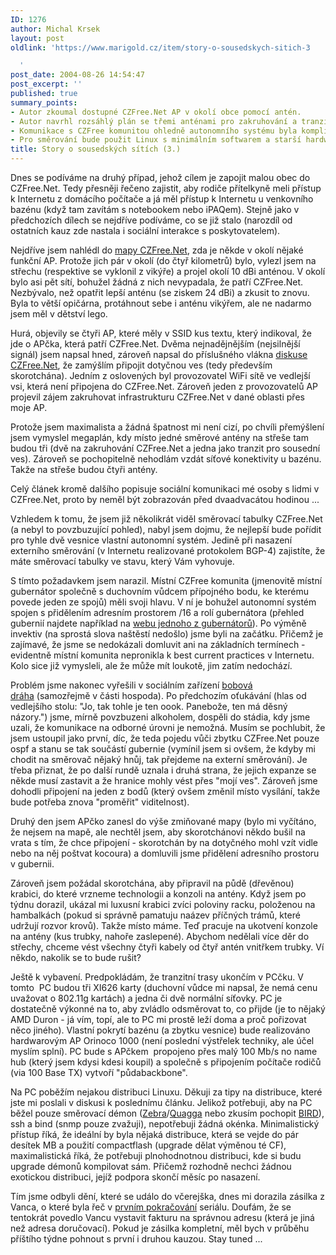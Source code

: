 ```yaml
---
ID: 1276
author: Michal Krsek
layout: post
oldlink: 'https://www.marigold.cz/item/story-o-sousedskych-sitich-3

  '
post_date: 2004-08-26 14:54:47
post_excerpt: ''
published: true
summary_points:
- Autor zkoumal dostupné CZFree.Net AP v okolí obce pomocí antén.
- Autor navrhl rozsáhlý plán se třemi anténami pro zakruhování a tranzit.
- Komunikace s CZFree komunitou ohledně autonomního systému byla komplikovaná.
- Pro směrování bude použit Linux s minimálním softwarem a starší hardware.
title: Story o sousedských sítích (3.)
---
```


<p>
Dnes se podíváme na druhý případ, jehož cílem je zapojit malou obec do CZFree.Net. Tedy přesněji řečeno zajistit, aby rodiče přítelkyně meli přístup k Internetu z domácího počítače a já měl přístup k Internetu u venkovního bazénu (když tam zavítám s notebookem nebo iPAQem). Stejně jako v předchozích dílech se nejdříve podíváme, co se již stalo (narozdíl od ostatních kauz zde nastala i sociální interakce s poskytovatelem). </p>
<p>
Nejdříve jsem nahlédl do <a href="http://www.czfree.net/mapa">mapy CZFree.Net</a>, zda je někde v okolí nějaké funkční AP. Protože jich pár v okolí (do čtyř kilometrů) bylo, vylezl jsem na střechu (respektive se vyklonil z vikýře) a projel okolí 10 dBi anténou. V okolí bylo asi pět sítí, bohužel žádná z nich nevypadala, že patří CZFree.Net. Nezbývalo, než opatřit lepší anténu (se ziskem 24 dBi) a zkusit to znovu. Byla to větší opičárna, protáhnout sebe i anténu vikýřem, ale ne nadarmo jsem měl v dětství lego. </p>
<p>
Hurá, objevily se čtyři AP, které měly v SSID kus textu, který indikoval, že jde o APčka, která patří CZFree.Net. Dvěma nejnadějnějším (nejsilnější signál) jsem napsal hned, zároveň napsal do příslušného vlákna <a href="http://czfree.net/forum">diskuse CZFree.Net</a>, že zamýšlím připojit dotyčnou ves (tedy především skorotchána). Jedním z oslovených byl provozovatel WiFi sítě ve vedlejší vsi, která není připojena do CZFree.Net. Zároveň jeden z provozovatelů AP projevil zájem zakruhovat infrastrukturu CZFree.Net v dané oblasti přes moje AP. </p>
<p>
Protože jsem maximalista a žádná špatnost mi není cizí, po chvíli přemýšlení jsem vymyslel megaplán, kdy místo jedné směrové antény na střeše tam budou tři (dvě na zakruhování CZFree.Net a jedna jako tranzit pro sousední ves). Zároveň se pochopitelně nehodlám vzdát síťové konektivity u bazénu. Takže na střeše budou čtyři antény. </p>
<p>
Celý článek kromě dalšího popisuje sociální komunikaci mé osoby s lidmi v CZFree.Net, proto by neměl být zobrazován před dvaadvacátou hodinou ...</p>

<!--more--><p>
Vzhledem k tomu, že jsem již několikrát viděl směrovací tabulky CZFree.Net (a nebyl to povzbuzující pohled), nabyl jsem dojmu, že nejlepší bude pořídit pro tyhle dvě vesnice vlastní autonomní systém. Jedině při nasazení externího směrování (v Internetu realizované protokolem BGP-4) zajistíte, že máte směrovací tabulky ve stavu, který Vám vyhovuje.</p>
<p>
S tímto požadavkem jsem narazil. Místní CZFree komunita (jmenovitě místní gubernátor společně s duchovním vůdcem přípojného bodu, ke kterému povede jeden ze spojů) měli svoji hlavu. V ní je bohužel autonomní systém spojen s přidělením adresním prostorem /16 a rolí gubernátora (přehled gubernií najdete například na <a href="http://www.simandl.cz/stranky/czfreenet/as/as.htm">webu jednoho z gubernátorů</a>). Po výměně invektiv (na sprostá slova naštěstí nedošlo) jsme byli na začátku. Přičemž je zajímavé, že jsme se nedokázali domluvit ani na základních termínech - evidentně místní komunita nepronikla k best current practices v Internetu. Kolo sice již vymysleli, ale že může mít loukotě, jim zatím nedochází. </p>
<p>
Problém jsme nakonec vyřešili v sociálním zařízení <a href="http://www.bobovadraha.cz/">bobová dráha</a> (samozřejmě v části hospoda). Po předchozím oťukávání (hlas od vedlejšího stolu: "Jo, tak tohle je ten oook. Panebože, ten má děsný názory.") jsme, mírně povzbuzeni alkoholem, dospěli do stádia, kdy jsme uzali, že komunikace na odborné úrovni je nemožná. Musím se pochlubit, že jsem ustoupil jako první, díc, že teda pojedu vůči zbytku CZFree.Net pouze ospf a stanu se tak součástí gubernie (vymínil jsem si ovšem, že kdyby mi chodit na směrovač nějaký hnůj, tak přejdeme na externí směrování). Je třeba přiznat, že po další rundě uznala i druhá strana, že jejich expanze se někde musí zastavit a že hranice mohly vést přes "mojí ves". Zároveň jsme dohodli připojení na jeden z bodů (který ovšem změnil místo vysílání, takže bude potřeba znova "proměřit" viditelnost). </p>
<p>
Druhý den jsem APčko zanesl do výše zmiňované mapy (bylo mi vyčítáno, že nejsem na mapě, ale nechtěl jsem, aby skorotchánovi někdo bušil na vrata s tím, že chce připojení - skorotchán by na dotyčného mohl vzít vidle nebo na něj poštvat kocoura) a domluvili jsme přidělení adresního prostoru v gubernii. </p>
<p>
Zároveň jsem požádal skorotchána, aby připravil na půdě (dřevěnou) krabici, do které vrzneme technologii a konzoli na antény. Když jsem po týdnu dorazil, ukázal mi luxusní krabici zvíci poloviny racku, položenou na hambalkách (pokud si správně pamatuju naázev příčných trámů, které udržují rozvor krovů). Takže místo máme. Teď pracuje na ukotvení konzole na antény (kus trubky, nahoře zaslepené). Abychom nedělali více děr do střechy, chceme vést všechny čtyři kabely od čtyř antén vnitřkem trubky. Ví někdo, nakolik se to bude rušit?</p>
<p>
Ještě k vybavení. Predpokládám, že tranzitní trasy ukončím v PCčku. V tomto  PC budou tři XI626 karty (duchovní vůdce mi napsal, že nemá cenu uvažovat o 802.11g kartách) a jedna či dvě normální síťovky. PC je dostatečně výkonné na to, aby zvládlo odsměrovat to, co přijde (je to nějaký AMD Duron - já vím, topí, ale to PC mi prostě leží doma a proč pořizovat něco jiného). Vlastní pokrytí bazénu (a zbytku vesnice) bude realizováno hardwarovým AP Orinoco 1000 (není poslední výstřelek techniky, ale účel myslím splní). PC bude s APčkem  propojeno přes malý 100 Mb/s no name hub (který jsem kdysi kdesi koupil) a společně s připojením počítače rodičů (via 100 Base TX) vytvoří "půdabackbone". </p>
<p>
Na PC poběžím nejakou distribuci Linuxu. Děkuji za tipy na distribuce, které jste mi poslali v diskusi k poslednímu článku. Jelikož potřebuji, aby na PC běžel pouze směrovací démon (<a href="http://bird.network.cz/">Zebra</a>/<a href="http://www.quagga.net/">Quagga</a> nebo zkusím pochopit <a href="/item/story-o-sousedskych-sitich-1">BIRD</a>), ssh a bind (snmp pouze zvažuji), nepotřebuji žádná okénka. Minimalistický přístup říká, že ideální by byla nějaká distribuce, která se vejde do pár desítek MB a použití compactflash (upgrade dělat výměnou té CF), maximalistická říká, že potřebuji plnohodnotnou distribuci, kde si budu upgrade démonů kompilovat sám. Přičemž rozhodně nechci žádnou exotickou distribuci, jejíž podpora skončí měsíc po nasazení.</p>
<p>
Tím jsme odbyli dění, které se událo do včerejška, dnes mi dorazila zásilka z Vanca, o které byla řeč v <a href="javascript:void(0);/*fckeditortemplink*/">prvním pokračování</a> seriálu. Doufám, že se tentokrát povedlo Vancu vystavit fakturu na správnou adresu (která je jiná než adresa doručovací). Pokud je zásilka kompletní, měl bych v průběhu příštího týdne pohnout s první i druhou kauzou. Stay tuned ...</p>